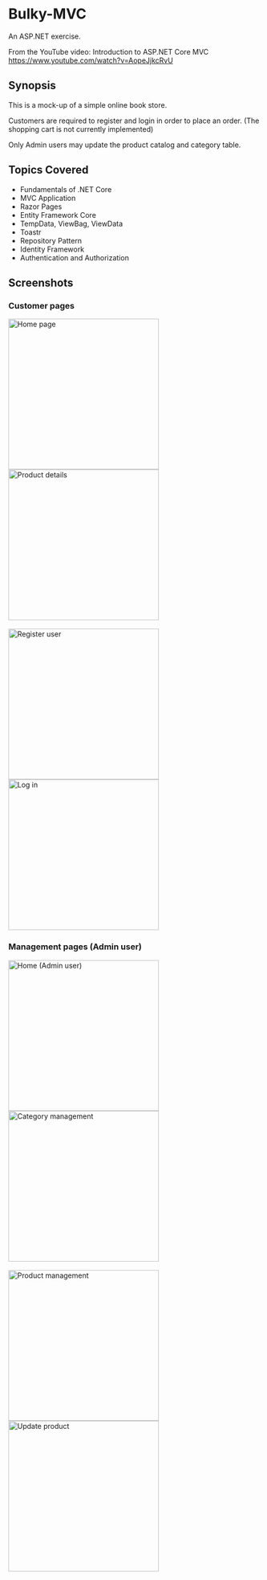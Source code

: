 # Bulky-MVC

An ASP.NET exercise.

From the YouTube video: Introduction to ASP.NET Core MVC
https://www.youtube.com/watch?v=AopeJjkcRvU

## Synopsis

This is a mock-up of a simple online book store. 

Customers are required to register and login in order to place an order. (The shopping cart is not currently implemented)

Only Admin users may update the product catalog and category table.

## Topics Covered
- Fundamentals of .NET Core
- MVC Application
- Razor Pages
- Entity Framework Core
- TempData, ViewBag, ViewData
- Toastr
- Repository Pattern
- Identity Framework
- Authentication and Authorization

## Screenshots

### Customer pages

<div>
<img src="https://github.com/Barry-Fraser-Anderson/Bulky-MVC/assets/112425916/6a9e0be2-62c7-4592-b170-c42733edfe62" alt="Home page" title="Home page" width="300">
<img src="https://github.com/Barry-Fraser-Anderson/Bulky-MVC/assets/112425916/422e685a-afe9-407b-a095-2db69e6b8ecd" alt="Product details" title="Product details" width="300">
</div>

</br>

<div>
<img src="https://github.com/Barry-Fraser-Anderson/Bulky-MVC/assets/112425916/198593bc-926c-4cc3-867c-c9aba0a25f58" alt="Register user" title="Register user" width="300">
<img src="https://github.com/Barry-Fraser-Anderson/Bulky-MVC/assets/112425916/c50c7b0d-f64a-402c-9246-c169f3aba35b" alt="Log in" title="Log in" width="300">
</div>

### Management pages (Admin user)

<div>
<img src="https://github.com/Barry-Fraser-Anderson/Bulky-MVC/assets/112425916/251fe1db-b795-464d-bfb3-8e427be71721" alt="Home (Admin user)" title="Home (Admin user)" width="300">
<img src="https://github.com/Barry-Fraser-Anderson/Bulky-MVC/assets/112425916/4d0f88c1-4277-486a-a0d7-a07a26d78073" alt="Category management" title="Category management" width="300">
</div>

</br>

<div>
<img src="https://github.com/Barry-Fraser-Anderson/Bulky-MVC/assets/112425916/8a49fca7-6279-488e-8779-634539fdbb56" alt="Product management" title="Product management" width="300">
<img src="https://github.com/Barry-Fraser-Anderson/Bulky-MVC/assets/112425916/848006db-7161-4c0f-b2b4-69cbf931db7a" alt="Update product" title="Update product" width="300">
</div>



